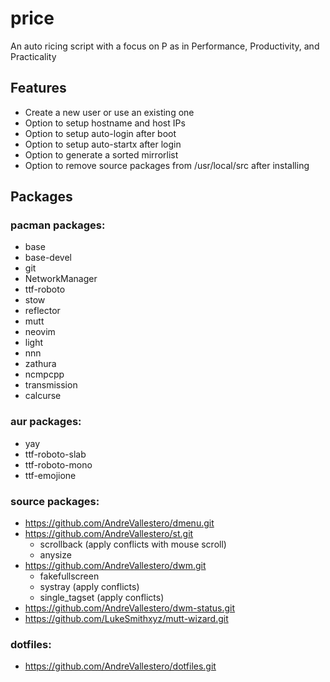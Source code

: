 # price
An auto ricing script with a focus on P as in Performance, Productivity, and Practicality



## Features
* Create a new user or use an existing one
* Option to setup hostname and host IPs
* Option to setup auto-login after boot
* Option to setup auto-startx after login
* Option to generate a sorted mirrorlist
* Option to remove source packages from /usr/local/src after installing

## Packages
### pacman packages:
* base
* base-devel
* git
* NetworkManager
* ttf-roboto
* stow
* reflector
* mutt
* neovim
* light
* nnn
* zathura
* ncmpcpp
* transmission
* calcurse

### aur packages:
* yay
* ttf-roboto-slab
* ttf-roboto-mono
* ttf-emojione

### source packages:
* https://github.com/AndreVallestero/dmenu.git
* https://github.com/AndreVallestero/st.git
    * scrollback (apply conflicts with mouse scroll)
    * anysize
* https://github.com/AndreVallestero/dwm.git
    * fakefullscreen
    * systray (apply conflicts)
    * single_tagset (apply conflicts)
* https://github.com/AndreVallestero/dwm-status.git
* https://github.com/LukeSmithxyz/mutt-wizard.git

### dotfiles:
* https://github.com/AndreVallestero/dotfiles.git
